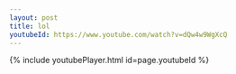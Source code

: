 ```yaml
---
layout: post
title: lol
youtubeId: https://www.youtube.com/watch?v=dQw4w9WgXcQ
---
```


{% include youtubePlayer.html id=page.youtubeId %}
